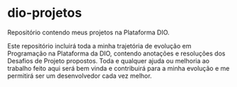 # dio-projetos
Repositório contendo meus projetos na Plataforma DIO.

Este repositório incluirá toda a minha trajetória de evolução em Programação na Plataforma da DIO, contendo anotações e resoluções dos Desafios de Projeto propostos. Toda e qualquer ajuda ou melhoria ao trabalho feito aqui será bem vinda e contribuirá para a minha evolução e me permitirá ser um desenvolvedor cada vez melhor.
